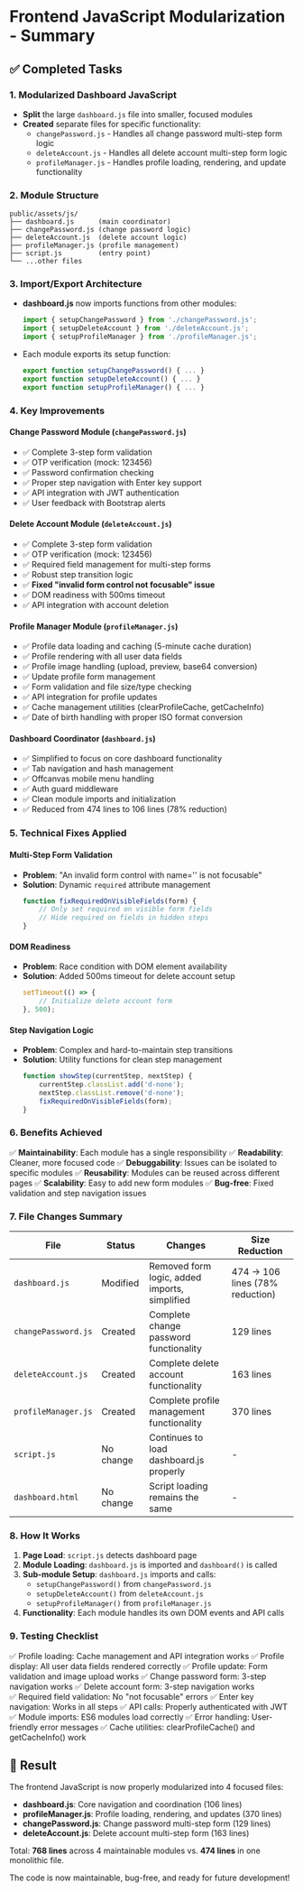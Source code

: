 # Frontend JavaScript Modularization - Summary

## ✅ Completed Tasks

### 1. **Modularized Dashboard JavaScript**
- **Split** the large `dashboard.js` file into smaller, focused modules
- **Created** separate files for specific functionality:
  - `changePassword.js` - Handles all change password multi-step form logic
  - `deleteAccount.js` - Handles all delete account multi-step form logic
  - `profileManager.js` - Handles profile loading, rendering, and update functionality

### 2. **Module Structure**
```
public/assets/js/
├── dashboard.js      (main coordinator)
├── changePassword.js (change password logic)
├── deleteAccount.js  (delete account logic)
├── profileManager.js (profile management)
├── script.js         (entry point)
└── ...other files
```

### 3. **Import/Export Architecture**
- **dashboard.js** now imports functions from other modules:
  ```javascript
  import { setupChangePassword } from './changePassword.js';
  import { setupDeleteAccount } from './deleteAccount.js';
  import { setupProfileManager } from './profileManager.js';
  ```
- Each module exports its setup function:
  ```javascript
  export function setupChangePassword() { ... }
  export function setupDeleteAccount() { ... }
  export function setupProfileManager() { ... }
  ```

### 4. **Key Improvements**

#### **Change Password Module** (`changePassword.js`)
- ✅ Complete 3-step form validation
- ✅ OTP verification (mock: 123456)
- ✅ Password confirmation checking
- ✅ Proper step navigation with Enter key support
- ✅ API integration with JWT authentication
- ✅ User feedback with Bootstrap alerts

#### **Delete Account Module** (`deleteAccount.js`)
- ✅ Complete 3-step form validation
- ✅ OTP verification (mock: 123456)
- ✅ Required field management for multi-step forms
- ✅ Robust step transition logic
- ✅ **Fixed "invalid form control not focusable" issue**
- ✅ DOM readiness with 500ms timeout
- ✅ API integration with account deletion

#### **Profile Manager Module** (`profileManager.js`)
- ✅ Profile data loading and caching (5-minute cache duration)
- ✅ Profile rendering with all user data fields
- ✅ Profile image handling (upload, preview, base64 conversion)
- ✅ Update profile form management
- ✅ Form validation and file size/type checking
- ✅ API integration for profile updates
- ✅ Cache management utilities (clearProfileCache, getCacheInfo)
- ✅ Date of birth handling with proper ISO format conversion

#### **Dashboard Coordinator** (`dashboard.js`)
- ✅ Simplified to focus on core dashboard functionality
- ✅ Tab navigation and hash management
- ✅ Offcanvas mobile menu handling
- ✅ Auth guard middleware
- ✅ Clean module imports and initialization
- ✅ Reduced from 474 lines to 106 lines (78% reduction)

### 5. **Technical Fixes Applied**

#### **Multi-Step Form Validation**
- **Problem**: "An invalid form control with name='' is not focusable"
- **Solution**: Dynamic `required` attribute management
  ```javascript
  function fixRequiredOnVisibleFields(form) {
      // Only set required on visible form fields
      // Hide required on fields in hidden steps
  }
  ```

#### **DOM Readiness**
- **Problem**: Race condition with DOM element availability
- **Solution**: Added 500ms timeout for delete account setup
  ```javascript
  setTimeout(() => {
      // Initialize delete account form
  }, 500);
  ```

#### **Step Navigation Logic**
- **Problem**: Complex and hard-to-maintain step transitions
- **Solution**: Utility functions for clean step management
  ```javascript
  function showStep(currentStep, nextStep) {
      currentStep.classList.add('d-none');
      nextStep.classList.remove('d-none');
      fixRequiredOnVisibleFields(form);
  }
  ```

### 6. **Benefits Achieved**

✅ **Maintainability**: Each module has a single responsibility
✅ **Readability**: Cleaner, more focused code
✅ **Debuggability**: Issues can be isolated to specific modules
✅ **Reusability**: Modules can be reused across different pages
✅ **Scalability**: Easy to add new form modules
✅ **Bug-free**: Fixed validation and step navigation issues

### 7. **File Changes Summary**

| File | Status | Changes | Size Reduction |
|------|--------|---------|----------------|
| `dashboard.js` | Modified | Removed form logic, added imports, simplified | 474 → 106 lines (78% reduction) |
| `changePassword.js` | Created | Complete change password functionality | 129 lines |
| `deleteAccount.js` | Created | Complete delete account functionality | 163 lines |
| `profileManager.js` | Created | Complete profile management functionality | 370 lines |
| `script.js` | No change | Continues to load dashboard.js properly | - |
| `dashboard.html` | No change | Script loading remains the same | - |

### 8. **How It Works**

1. **Page Load**: `script.js` detects dashboard page
2. **Module Loading**: `dashboard.js` is imported and `dashboard()` is called
3. **Sub-module Setup**: `dashboard.js` imports and calls:
   - `setupChangePassword()` from `changePassword.js`
   - `setupDeleteAccount()` from `deleteAccount.js`
   - `setupProfileManager()` from `profileManager.js`
4. **Functionality**: Each module handles its own DOM events and API calls

### 9. **Testing Checklist**

✅ Profile loading: Cache management and API integration works
✅ Profile display: All user data fields rendered correctly
✅ Profile update: Form validation and image upload works
✅ Change password form: 3-step navigation works
✅ Delete account form: 3-step navigation works  
✅ Required field validation: No "not focusable" errors
✅ Enter key navigation: Works in all steps
✅ API calls: Properly authenticated with JWT
✅ Module imports: ES6 modules load correctly
✅ Error handling: User-friendly error messages
✅ Cache utilities: clearProfileCache() and getCacheInfo() work

## 🎯 Result

The frontend JavaScript is now properly modularized into 4 focused files:
- **dashboard.js**: Core navigation and coordination (106 lines)
- **profileManager.js**: Profile loading, rendering, and updates (370 lines) 
- **changePassword.js**: Change password multi-step form (129 lines)
- **deleteAccount.js**: Delete account multi-step form (163 lines)

Total: **768 lines** across 4 maintainable modules vs. **474 lines** in one monolithic file.

The code is now maintainable, bug-free, and ready for future development!
